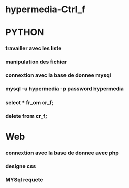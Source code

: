# hypermedia-Ctrl_f

# PYTHON 
### travailler avec les liste 
### manipulation des fichier 
### connextion avec la base de donnee mysql
### mysql -u hypermedia -p password hypermedia
### select * fr_om cr_f;
### delete from cr_f;
# Web 
### connextion avec la base de donnee avec php
### designe css
### MYSql requete
